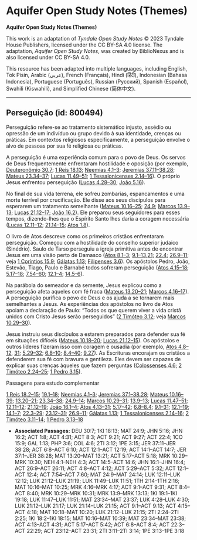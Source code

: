 # Aquifer Open Study Notes (Themes)

**Aquifer Open Study Notes (Themes)**

This work is an adaptation of *Tyndale Open Study Notes* © 2023 Tyndale House Publishers, licensed under the CC BY\-SA 4\.0 license. The adaptation, *Aquifer Open Study Notes*, was created by BiblioNexus and is also licensed under CC BY\-SA 4\.0\.

This resource has been adapted into multiple languages, including English, Tok Pisin, Arabic (عربي), French (Français), Hindi (हिंदी), Indonesian (Bahasa Indonesia), Portuguese (Português), Russian (Русский), Spanish (Español), Swahili (Kiswahili), and Simplified Chinese (简体中文).



--------------------------------

## Perseguição (id: 800494)

Perseguição refere\-se ao tratamento sistemático injusto, assédio ou opressão de um indivíduo ou grupo devido à sua identidade, crenças ou práticas. Em contextos religiosos especificamente, a perseguição envolve o alvo de pessoas por sua fé religiosa ou práticas.

A perseguição é uma experiência comum para o povo de Deus. Os servos de Deus frequentemente enfrentaram hostilidade e oposição (por exemplo, [Deuteronômio 30\.7](https://ref.ly/Deut30:7); [1 Reis 18\.13](https://ref.ly/1Kgs18:13); [Neemias 4\.1–3](https://ref.ly/Neh4:1-Neh4:3); [Jeremias 37\.11–38\.28](https://ref.ly/Jer37:11-Jer38:28); [Mateus 23\.34–37](https://ref.ly/Matt23:34-Matt23:37); [Lucas 11\.49–51](https://ref.ly/Luke11:49-Luke11:51); [1 Tessalonicenses 2\.14–16](https://ref.ly/1Thess2:14-1Thess2:16)). O próprio Jesus enfrentou perseguição ([Lucas 4\.28–30](https://ref.ly/Luke4:28-Luke4:30); [João 5\.16](https://ref.ly/John5:16)).

No final de sua vida terrena, ele sofreu zombarias, espancamentos e uma morte terrível por crucificação. Ele disse aos seus discípulos para esperarem um tratamento semelhante ([Mateus 10\.16–25](https://ref.ly/Matt10:16-Matt10:25); [24\.9](https://ref.ly/Matt24:9); [Marcos 13\.9–13](https://ref.ly/Mark13:9-Mark13:13); [Lucas 21\.12–17](https://ref.ly/Luke21:12-Luke21:17); [João 16\.2](https://ref.ly/John16:2)). Ele preparou seus seguidores para esses tempos, dizendo\-lhes que o Espírito Santo lhes daria a coragem necessária ([Lucas 12\.11–12](https://ref.ly/Luke12:11-Luke12:12); [21\.14–15](https://ref.ly/Luke21:14-Luke21:15); [Atos 1\.8](https://ref.ly/Acts1:8)).

O livro de Atos descreve como os primeiros cristãos enfrentaram perseguição. Começou com a hostilidade do conselho superior judaico (Sinédrio). Saulo de Tarso perseguiu a igreja primitiva antes de encontrar Jesus em uma visão perto de Damasco ([Atos 8\.1–3](https://ref.ly/Acts8:3); [9\.1–13](https://ref.ly/Acts9:1-Acts9:13),[21](https://ref.ly/Acts9:21); [22\.4](https://ref.ly/Acts22:4); [26\.9–11](https://ref.ly/Acts26:9-Acts26:11); veja [1 Coríntios 15\.9](https://ref.ly/1Cor15:9); [Gálatas 1\.13](https://ref.ly/Gal1:13); [Filipenses 3\.6](https://ref.ly/Phil3:6)). Os apóstolos Pedro, João, Estevão, Tiago, Paulo e Barnabé todos sofreram perseguição ([Atos 4\.15–18](https://ref.ly/Acts4:15-Acts4:18); [5\.17–18](https://ref.ly/Acts5:17-Acts5:18); [7\.54–60](https://ref.ly/Acts7:54-Acts7:60); [12\.1–4](https://ref.ly/Acts12:1-Acts12:4); [14\.5–6](https://ref.ly/Acts14:5-Acts14:6)).

Na parábola do semeador e da semente, Jesus explicou como a perseguição afeta aqueles com fé fraca ([Mateus 13\.20–21](https://ref.ly/Matt13:20-Matt13:21); [Marcos 4\.16–17](https://ref.ly/Mark4:16-Mark4:17)). A perseguição purifica o povo de Deus e os ajuda a se tornarem mais semelhantes a Jesus. As experiências dos apóstolos no livro de Atos apoiam a declaração de Paulo: “Todos os que querem viver a vida cristã unidos com Cristo Jesus serão perseguidos” ([2 Timóteo 3\.12](https://ref.ly/2Tim3:12); veja [Marcos 10\.29–30](https://ref.ly/Mark10:29-Mark10:30)).

Jesus instruiu seus discípulos a estarem preparados para defender sua fé em situações difíceis ([Mateus 10\.18–20](https://ref.ly/Matt10:18-Matt10:20); [Lucas 21\.12–15](https://ref.ly/Luke21:12-Luke21:15)). Os apóstolos e outros líderes fizeram isso com coragem e ousadia (por exemplo, [Atos 4\.8–12](https://ref.ly/Acts4:8-Acts4:12), [31](https://ref.ly/Acts4:31); [5\.29–32](https://ref.ly/Acts5:29-Acts5:32); [6\.8–10](https://ref.ly/Acts6:8-Acts6:10); [8\.4–40](https://ref.ly/Acts8:4-Acts8:40); [9\.27](https://ref.ly/Acts9:27)). As Escrituras encorajam os cristãos a defenderem sua fé com bravura e gentileza. Eles devem ser capazes de explicar suas crenças àqueles que fazem perguntas ([Colossenses 4\.6](https://ref.ly/Col4:6); [2 Timóteo 2\.24–25](https://ref.ly/2Tim2:24-2Tim2:25); [1 Pedro 3\.15](https://ref.ly/1Pet3:15)).

Passagens para estudo complementar

[1 Reis 18\.2–15](https://ref.ly/1Kgs18:2-1Kgs18:15); [19\.1–18](https://ref.ly/1Kgs19:1-1Kgs19:18); [Neemias 4\.1–3](https://ref.ly/Neh4:1-Neh4:3); [Jeremias 37\.1–38\.28](https://ref.ly/Jer37:1-Jer38:28); [Mateus 10\.16–39](https://ref.ly/Matt10:16-Matt10:39); [13\.20–21](https://ref.ly/Matt13:20-Matt13:21); [23\.34–38](https://ref.ly/Matt23:34-Matt23:38); [24\.9–14](https://ref.ly/Matt24:9-Matt24:14); [Marcos 10\.29–31](https://ref.ly/Mark10:29-Mark10:31); [13\.9–13](https://ref.ly/Mark13:9-Mark13:13); [Lucas 11\.47–51](https://ref.ly/Luke11:47-Luke11:51); [12\.11–12](https://ref.ly/Luke12:11-Luke12:12); [21\.12–19](https://ref.ly/Luke21:12-Luke21:19); [João 16\.1–4](https://ref.ly/John16:1-John16:4); [Atos 4\.13–31](https://ref.ly/Acts4:13-Acts4:31); [5\.17–42](https://ref.ly/Acts5:17-Acts5:42); [6\.8–8\.4](https://ref.ly/Acts6:8-Acts8:4); [9\.1–31](https://ref.ly/Acts9:1-Acts9:31); [12\.1–19](https://ref.ly/Acts12:1-Acts12:19); [14\.1–7](https://ref.ly/Acts14:1-Acts14:7); [22\.3–29](https://ref.ly/Acts22:3-Acts22:29); [23\.12–31](https://ref.ly/Acts23:12-Acts23:31); [26\.9–11](https://ref.ly/Acts26:9-Acts26:11); [Gálatas 1\.13](https://ref.ly/Gal1:13); [1 Tessalonicenses 2\.14–16](https://ref.ly/1Thess2:14-1Thess2:16); [2 Timóteo 3\.11–14](https://ref.ly/2Tim3:11-2Tim3:14); [1 Pedro 3\.13–18](https://ref.ly/1Pet3:13-1Pet3:18)

* **Associated Passages:** DEU 30:7; 1KI 18:13; MAT 24:9; JHN 5:16; JHN 16:2; ACT 1:8; ACT 4:31; ACT 8:3; ACT 9:21; ACT 9:27; ACT 22:4; 1CO 15:9; GAL 1:13; PHP 3:6; COL 4:6; 2TI 3:12; 1PE 3:15; JER 37:11–JER 38:28; ACT 6:8–ACT 6:10; ACT 12:1–ACT 12:19; ACT 14:1–ACT 14:7; JER 37:1–JER 38:28; MAT 13:20–MAT 13:21; ACT 5:17–ACT 5:18; MRK 10:29–MRK 10:30; NEH 4:1–NEH 4:3; ACT 14:5–ACT 14:6; JHN 16:1–JHN 16:4; ACT 26:9–ACT 26:11; ACT 4:8–ACT 4:12; ACT 5:29–ACT 5:32; ACT 12:1–ACT 12:4; ACT 7:54–ACT 7:60; MAT 24:9–MAT 24:14; LUK 12:11–LUK 12:12; LUK 21:12–LUK 21:19; LUK 11:49–LUK 11:51; 1TH 2:14–1TH 2:16; MAT 10:16–MAT 10:25; MRK 4:16–MRK 4:17; ACT 9:1–ACT 9:31; ACT 8:4–ACT 8:40; MRK 10:29–MRK 10:31; MRK 13:9–MRK 13:13; 1KI 19:1–1KI 19:18; LUK 11:47–LUK 11:51; MAT 23:34–MAT 23:37; LUK 4:28–LUK 4:30; LUK 21:12–LUK 21:17; LUK 21:14–LUK 21:15; ACT 9:1–ACT 9:13; ACT 4:15–ACT 4:18; MAT 10:18–MAT 10:20; LUK 21:12–LUK 21:15; 2TI 2:24–2TI 2:25; 1KI 18:2–1KI 18:15; MAT 10:16–MAT 10:39; MAT 23:34–MAT 23:38; ACT 4:13–ACT 4:31; ACT 5:17–ACT 5:42; ACT 6:8–ACT 8:4; ACT 22:3–ACT 22:29; ACT 23:12–ACT 23:31; 2TI 3:11–2TI 3:14; 1PE 3:13–1PE 3:18

